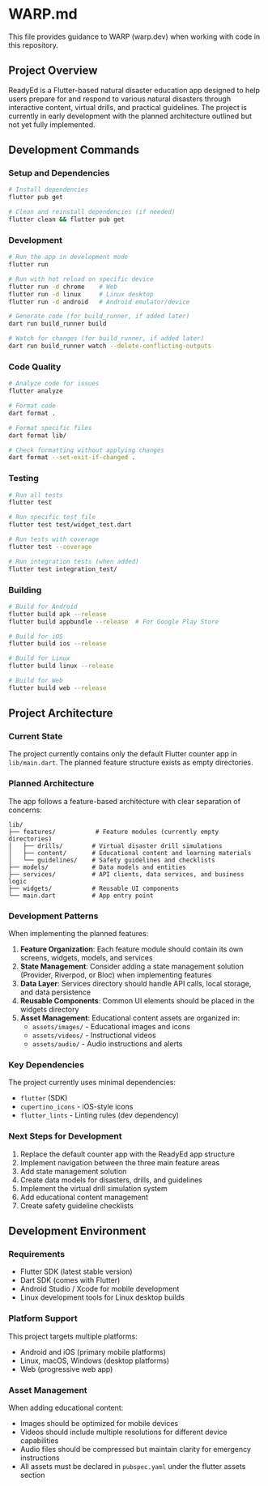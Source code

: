 # WARP.md

This file provides guidance to WARP (warp.dev) when working with code in this repository.

## Project Overview

ReadyEd is a Flutter-based natural disaster education app designed to help users prepare for and respond to various natural disasters through interactive content, virtual drills, and practical guidelines. The project is currently in early development with the planned architecture outlined but not yet fully implemented.

## Development Commands

### Setup and Dependencies
```bash
# Install dependencies
flutter pub get

# Clean and reinstall dependencies (if needed)
flutter clean && flutter pub get
```

### Development
```bash
# Run the app in development mode
flutter run

# Run with hot reload on specific device
flutter run -d chrome    # Web
flutter run -d linux     # Linux desktop
flutter run -d android   # Android emulator/device

# Generate code (for build_runner, if added later)
dart run build_runner build

# Watch for changes (for build_runner, if added later)
dart run build_runner watch --delete-conflicting-outputs
```

### Code Quality
```bash
# Analyze code for issues
flutter analyze

# Format code
dart format .

# Format specific files
dart format lib/

# Check formatting without applying changes
dart format --set-exit-if-changed .
```

### Testing
```bash
# Run all tests
flutter test

# Run specific test file
flutter test test/widget_test.dart

# Run tests with coverage
flutter test --coverage

# Run integration tests (when added)
flutter test integration_test/
```

### Building
```bash
# Build for Android
flutter build apk --release
flutter build appbundle --release  # For Google Play Store

# Build for iOS
flutter build ios --release

# Build for Linux
flutter build linux --release

# Build for Web
flutter build web --release
```

## Project Architecture

### Current State
The project currently contains only the default Flutter counter app in `lib/main.dart`. The planned feature structure exists as empty directories.

### Planned Architecture
The app follows a feature-based architecture with clear separation of concerns:

```
lib/
├── features/           # Feature modules (currently empty directories)
│   ├── drills/        # Virtual disaster drill simulations
│   ├── content/       # Educational content and learning materials  
│   └── guidelines/    # Safety guidelines and checklists
├── models/            # Data models and entities
├── services/          # API clients, data services, and business logic
├── widgets/           # Reusable UI components
└── main.dart          # App entry point
```

### Development Patterns
When implementing the planned features:

1. **Feature Organization**: Each feature module should contain its own screens, widgets, models, and services
2. **State Management**: Consider adding a state management solution (Provider, Riverpod, or Bloc) when implementing features
3. **Data Layer**: Services directory should handle API calls, local storage, and data persistence
4. **Reusable Components**: Common UI elements should be placed in the widgets directory
5. **Asset Management**: Educational content assets are organized in:
   - `assets/images/` - Educational images and icons
   - `assets/videos/` - Instructional videos  
   - `assets/audio/` - Audio instructions and alerts

### Key Dependencies
The project currently uses minimal dependencies:
- `flutter` (SDK)
- `cupertino_icons` - iOS-style icons
- `flutter_lints` - Linting rules (dev dependency)

### Next Steps for Development
1. Replace the default counter app with the ReadyEd app structure
2. Implement navigation between the three main feature areas
3. Add state management solution
4. Create data models for disasters, drills, and guidelines
5. Implement the virtual drill simulation system
6. Add educational content management
7. Create safety guideline checklists

## Development Environment

### Requirements
- Flutter SDK (latest stable version)
- Dart SDK (comes with Flutter)
- Android Studio / Xcode for mobile development
- Linux development tools for Linux desktop builds

### Platform Support
This project targets multiple platforms:
- Android and iOS (primary mobile platforms)
- Linux, macOS, Windows (desktop platforms)
- Web (progressive web app)

### Asset Management
When adding educational content:
- Images should be optimized for mobile devices
- Videos should include multiple resolutions for different device capabilities  
- Audio files should be compressed but maintain clarity for emergency instructions
- All assets must be declared in `pubspec.yaml` under the flutter assets section